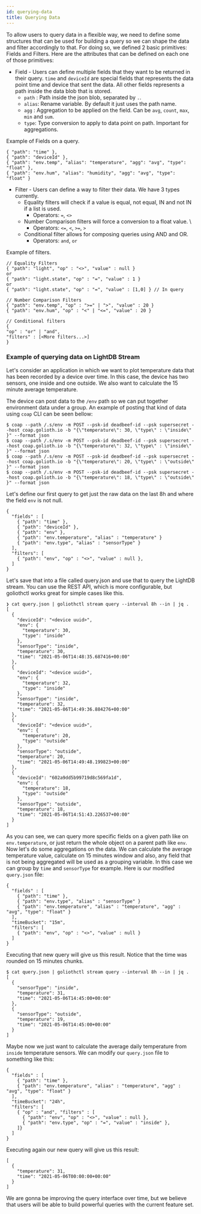 ```yaml
---
id: querying-data
title: Querying Data
---
```


To allow users to query data in a flexible way, we need to define some structures that can be used for building a query so we can shape the data and filter accordingly to that. For doing so, we defined 2 basic primitives: Fields and Filters. Here are the attributes that can be defined on each one of those primitives:

- Field - Users can define multiple fields that they want to be returned in their query. `time` and `deviceId` are special fields that represents the data point time and device that sent the data. All other fields represents a path inside the data blob that is stored.
  - `path` : Path inside the json blob, separated by `.`.
  - `alias`: Rename variable. By default it just uses the path name.
  - `agg` : Aggregation to be applied on the field. Can be `avg`, `count`, `max`, `min` and `sum`.
  - `type`: Type conversion to apply to data point on path. Important for aggregations.

Example of Fields on a query.

```
{ "path": "time" },
{ "path": "deviceId" },
{ "path": "env.temp", "alias": "temperature", "agg": "avg", "type": "float" },
{ "path": "env.hum", "alias": "humidity", "agg": "avg", "type": "float" }
```

- Filter - Users can define a way to filter their data. We have 3 types currently.
  - Equality filters will check if a value is equal, not equal, IN and not IN if a list is used.
    - Operators: `=`, `<>`
  - Number Comparison filters will force a conversion to a float value. \
    - Operators: `<=`, `<`, `>=`, `>`
  - Conditional filter allows for composing queries using AND and OR.
    - Operators: `and`, `or`

Example of filters.

```
// Equality Filters
{ "path": "light", "op" : "<>", "value" : null }
or
{ "path": "light.state", "op" : "=", "value" : 1 }
or
{ "path": "light.state", "op" : "=", "value" : [1,0] } // In query

// Number Comparison Filters
{ "path": "env.temp", "op" : ">=" | ">", "value" : 20 }
{ "path": "env.hum", "op" : "<" | "<=", "value" : 20 }

// Conditional filters
{
"op" : "or" | "and",
"filters" : [<More filters...>]
}
```

### Example of querying data on LightDB Stream

Let's consider an application in which we want to plot temperature data that has been recorded by a device over time. In this case, the device has two sensors, one inside and one outside. We also want to calculate the 15 minute average temperature.

The device can post data to the `/env` path so we can put together environment data under a group. An example of posting that kind of data using `coap` CLI can be seen bellow:

```
$ coap --path /.s/env -m POST --psk-id deadbeef-id --psk supersecret --host coap.golioth.io -b "{\"temperature\": 30, \"type\" : \"inside\" }" --format json
$ coap --path /.s/env -m POST --psk-id deadbeef-id --psk supersecret --host coap.golioth.io -b "{\"temperature\": 32, \"type\" : \"inside\" }" --format json
$ coap --path /.s/env -m POST --psk-id deadbeef-id --psk supersecret --host coap.golioth.io -b "{\"temperature\": 20, \"type\" : \"outside\" }" --format json
$ coap --path /.s/env -m POST --psk-id deadbeef-id --psk supersecret --host coap.golioth.io -b "{\"temperature\": 18, \"type\" : \"outside\" }" --format json
```

Let's define our first query to get just the raw data on the last 8h and where the field `env` is not null.

```
{
  "fields" : [
    { "path": "time" },
    { "path": "deviceId" },
    { "path": "env" },
    { "path": "env.temperature", "alias" : "temperature" }
    { "path": "env.type", "alias" : "sensorType" }
  ],
  "filters": [
    { "path": "env", "op" : "<>", "value" : null },
  ]
}
```

Let's save that into a file called query.json and use that to query the LightDB stream. You can use the REST API, which is more configurable, but goliothctl works great for simple cases like this.

```
❯ cat query.json | goliothctl stream query --interval 8h --in | jq .
[
  {
    "deviceId": "<device uuid>",
    "env": {
      "temperature": 30,
      "type": "inside"
    },
    "sensorType": "inside",
    "temperature": 30,
    "time": "2021-05-06T14:48:35.687416+00:00"
  },
  {
    "deviceId": "<device uuid>",
    "env": {
      "temperature": 32,
      "type": "inside"
    },
    "sensorType": "inside",
    "temperature": 32,
    "time": "2021-05-06T14:49:36.884276+00:00"
  },
  {
    "deviceId": "<device uuid>",
    "env": {
      "temperature": 20,
      "type": "outside"
    },
    "sensorType": "outside",
    "temperature": 20,
    "time": "2021-05-06T14:49:48.199823+00:00"
  },
  {
    "deviceId": "602a9dd5b99719d8c569fa1d",
    "env": {
      "temperature": 18,
      "type": "outside"
    },
    "sensorType": "outside",
    "temperature": 18,
    "time": "2021-05-06T14:51:43.226537+00:00"
  }
]
```

As you can see, we can query more specific fields on a given path like on `env.temperature`, or just return the whole object on a parent path like `env`. Now let's do some aggregations on the data. We can calculate the average temperature value, calculate on 15 minutes window and also, any field that is not being aggregated will be used as a grouping variable. In this case we can group by `time` and `sensorType` for example. Here is our modified `query.json` file:

```
{
  "fields" : [
    { "path": "time" },
    { "path": "env.type", "alias" : "sensorType" }
    { "path": "env.temperature", "alias" : "temperature", "agg" : "avg", "type": "float" }
  ],
  "timeBucket": "15m",
  "filters": [
    { "path": "env", "op" : "<>", "value" : null }
  ]
}
```

Executing that new query will give us this result. Notice that the time was rounded on 15 minutes chunks.

```
$ cat query.json | goliothctl stream query --interval 8h --in | jq .
[
  {
    "sensorType": "inside",
    "temperature": 31,
    "time": "2021-05-06T14:45:00+00:00"
  },
  {
    "sensorType": "outside",
    "temperature": 19,
    "time": "2021-05-06T14:45:00+00:00"
  }
]
```

Maybe now we just want to calculate the average daily temperature from `inside` temperature sensors. We can modify our `query.json` file to something like this:

```
{
  "fields" : [
    { "path": "time" },
    { "path": "env.temperature", "alias" : "temperature", "agg" : "avg", "type": "float" }
  ],
  "timeBucket": "24h",
  "filters": [
    { "op" : "and", "filters" : [
      { "path": "env", "op" : "<>", "value" : null },
      { "path": "env.type", "op" : "=", "value" : "inside" },
    ]}
  ]
}
```

Executing again our new query will give us this result:

```
[
  {
    "temperature": 31,
    "time": "2021-05-06T00:00:00+00:00"
  }
]
```

We are gonna be improving the query interface over time, but we believe that users will be able to build powerful queries with the current feature set.
